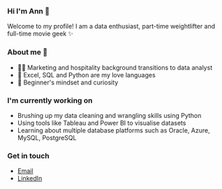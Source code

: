 ### Hi I'm Ann 👋 

Welcome to my profile! I am a data enthusiast, part-time weightlifter and full-time movie geek ✨

### About me 🌱

- 💁‍♀️ Marketing and hospitality background transitions to data analyst
- 📖 Excel, SQL and Python are my love languages
- 🧠 Beginner's mindset and curiosity

### I'm currently working on

- Brushing up my data cleaning and wrangling skills using Python
- Using tools like Tableau and Power BI to visualise datasets
- Learning about multiple database platforms such as Oracle, Azure, MySQL, PostgreSQL

### Get in touch
- [Email](tranthuyan.198@gmail.com)
- [LinkedIn](www.linkedin.com/in/antran-28)





<!--
**antran28/antran28** is a ✨ _special_ ✨ repository because its `README.md` (this file) appears on your GitHub profile.

Here are some ideas to get you started:

- 🔭 I’m currently working on ...
- 🌱 I’m currently learning ...
- 👯 I’m looking to collaborate on ...
- 🤔 I’m looking for help with ...
- 💬 Ask me about ...
- 📫 How to reach me: ...
- 😄 Pronouns: ...
- ⚡ Fun fact: ...
-->
